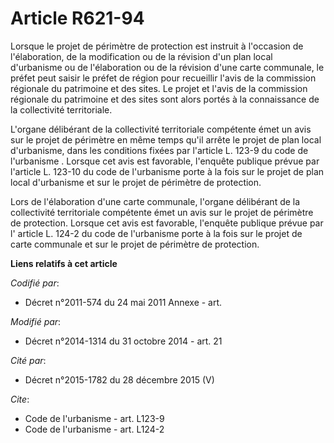 # Article R621-94

Lorsque le projet de périmètre de protection est instruit à l'occasion de l'élaboration, de la modification ou de la révision
d'un plan local d'urbanisme ou de l'élaboration ou de la révision d'une carte communale, le préfet peut saisir le préfet de
région pour recueillir l'avis de la commission régionale du patrimoine et des sites. Le projet et l'avis de la commission
régionale du patrimoine et des sites sont alors portés à la connaissance de la collectivité territoriale. 

L'organe délibérant de la collectivité territoriale compétente émet un avis sur le projet de périmètre en même temps qu'il
arrête le projet de plan local d'urbanisme, dans les conditions fixées par l'article L. 123-9 du code de l'urbanisme
. Lorsque cet avis est favorable, l'enquête publique prévue par l'article L. 123-10 du code de l'urbanisme porte à la fois
sur le projet de plan local d'urbanisme et sur le projet de périmètre de protection. 

Lors de l'élaboration d'une carte communale, l'organe délibérant de la collectivité territoriale compétente émet un avis sur
le projet de périmètre de protection. Lorsque cet avis est favorable, l'enquête publique prévue par l'
article L. 124-2 du code de l'urbanisme
porte à la fois sur le projet de carte communale et sur le projet de périmètre de protection.

**Liens relatifs à cet article**

_Codifié par_:

  - Décret n°2011-574 du 24 mai 2011 Annexe - art.

_Modifié par_:

  - Décret n°2014-1314 du 31 octobre 2014 - art. 21

_Cité par_:

  - Décret n°2015-1782 du 28 décembre 2015 (V)

_Cite_:

  - Code de l'urbanisme - art. L123-9
  - Code de l'urbanisme - art. L124-2
